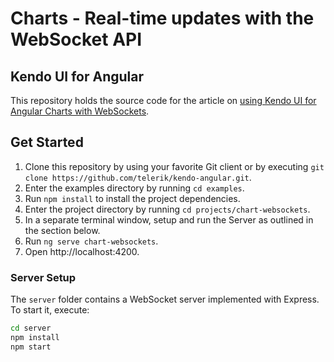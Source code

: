 # Charts - Real-time updates with the WebSocket API
## Kendo UI for Angular

This repository holds the source code for the article on [using Kendo UI for Angular Charts with WebSockets](https://www.telerik.com/kendo-angular-ui/components/charts/how-to/bind-to-websockets/).

## Get Started

1. Clone this repository by using your favorite Git client or by executing `git clone https://github.com/telerik/kendo-angular.git`.
1. Enter the examples directory by running `cd examples`.
1. Run `npm install` to install the project dependencies.
1. Enter the project directory by running `cd projects/chart-websockets`.
1. In a separate terminal window, setup and run the Server as outlined in the section below.
1. Run `ng serve chart-websockets`.
1. Open http://localhost:4200.

### Server Setup

The `server` folder contains a WebSocket server implemented with Express. To start it, execute:

```bash
cd server
npm install
npm start
```
